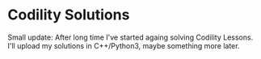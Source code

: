 # Codility Solutions

Small update:
After long time I've started againg solving Codility Lessons.
I'll upload my solutions in C++/Python3, maybe something more later.
